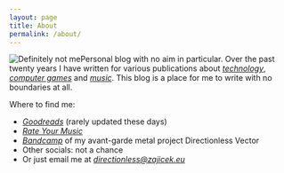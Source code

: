 ```yaml
---
layout: page
title: About
permalink: /about/
---
```


![Definitely not me](https://blog.zajicek.eu/assets/images/NotMeSmall.jpeg)Personal blog with no aim in particular. Over the past twenty years I have written for various publications about *[technology](https://web.archive.org/web/20040607043254/http://www.beinspired.cz/)*, *[computer games](https://web.archive.org/web/20080706124957/http://wolfet.biz/)* and *[music](https://sicmaggot.cz/author/zajus/)*. This blog is a place for me to write with no boundaries at all.

Where to find me:
- [*Goodreads*](https://www.goodreads.com/user/show/20783600-du-an-mrkvi-ka) (rarely updated these days)
- [*Rate Your Music*](https://rateyourmusic.com/~zaJus)
- [*Bandcamp*](https://directionlessvector.bandcamp.com/) of my avant-garde metal project Directionless Vector
- Other socials: not a chance
- Or just email me at [*directionless@zajicek.eu*](mailto:directionless@zajicek.eu)
